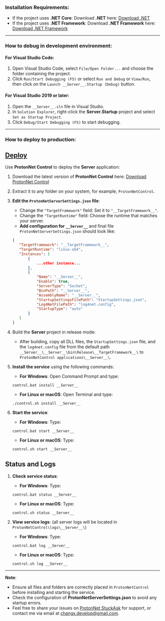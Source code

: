 
### Installation Requirements:
- If the project uses **.NET Core**: Download **.NET** here: [Download .NET](https://dotnet.microsoft.com/en-us/download/dotnet)
- If the project uses **.NET Framework**: Download **.NET Framework** here: [Download .NET Framework](https://dotnet.microsoft.com/en-us/download/dotnet-framework)

---

### How to debug in development environment:

#### For **Visual Studio Code**:
1. Open Visual Studio Code, select `File/Open Folder...` and choose the folder containing the project.
2. Click `Run/Start Debugging (F5)` or select `Run and Debug` or `View/Run`, then click on the `Launch __Server__.Startup (Debug)` button.

#### For **Visual Studio 2019** or later:
1. Open the `__Server__.sln` file in Visual Studio.
2. In `Solution Explorer`, right-click the **__Server__.Startup** project and select `Set as Startup Project`.
3. Click `Debug/Start Debugging (F5)` to start debugging.

---

### How to deploy to production:
## [Deploy](https://protonnetserver.com/deploy)
Use **ProtonNet Control** to deploy the **__Server__** application:

1. Download the latest version of **ProtonNet Control** here: [Download ProtonNet Control](https://protonnetserver.com/download)

2. Extract it to any folder on your system, for example, `ProtonNetControl`.

3. **Edit the `ProtonNetServerSettings.json` file**:
    - Change the `"TargetFramework"` field: Set it to `"__TargetFramework__"`.
    - Change the `"TargetRuntime"` field: Choose the runtime that matches your server.
    - **Add configuration for `__Server__`** and final file `ProtonNetServerSettings.json` should look like:
     ```json
    {
        "TargetFramework": "__TargetFramework__",
        "TargetRuntime": "linux-x64",
        "Instances": [
            {
                ...other instance...
            },
            {
                "Name": "__Server__",
                "Enable": true,
                "ServerType": "Socket",
                "BinPath": "__Server__",
                "AssemblyName": "__Server__",
                "StartupSettingsFilePath": "StartupSettings.json",
                "Log4NetFilePath": "log4net.config",
                "StartupType": "auto"
            }
        ]
    }
     
     ```

4. Build the **__Server__** project in release mode:
    - After building, copy all DLL files, the `StartupSettings.json` file, and the `log4net.config` file from the default path `__Server__\__Server__\bin\Release\__TargetFramework__\` to `ProtonNetControl applications\__Server__\`.

5. **Install the service** using the following commands:
    - **For Windows**: Open Command Prompt and type:
     ```
     control.bat install __Server__
     ```
    - **For Linux or macOS**: Open Terminal and type:
     ```
     ./control.sh install __Server__
     ```

6. **Start the service**:
    - **For Windows**: Type:
     ```
     control.bat start __Server__
     ```
    - **For Linux or macOS**: Type:
     ```
     control.sh start __Server__
     ```

## Status and Logs
1. **Check service status**:
    - **For Windows**: Type:
     ```
     control.bat status __Server__
     ```
    - **For Linux or macOS**: Type:
     ```
     control.sh status __Server__
     ```

2. **View service logs**: (all server logs will be located in `ProtonNetControl\logs\__Server__\`)
    - **For Windows**: Type:
     ```
     control.bat log __Server__
     ```
    - **For Linux or macOS**: Type:
     ```
     control.sh log __Server__
     ```

---

**Note**:
- Ensure all files and folders are correctly placed in `ProtonNetControl` before installing and starting the service.
- Check the configuration of **ProtonNetServerSettings.json** to avoid any startup errors.
- Feel free to share your issues on [ProtonNet StuckAsk](https://stuckask.protonnetserver.com) for support, or contact me via email at changx.develop@gmail.com.
